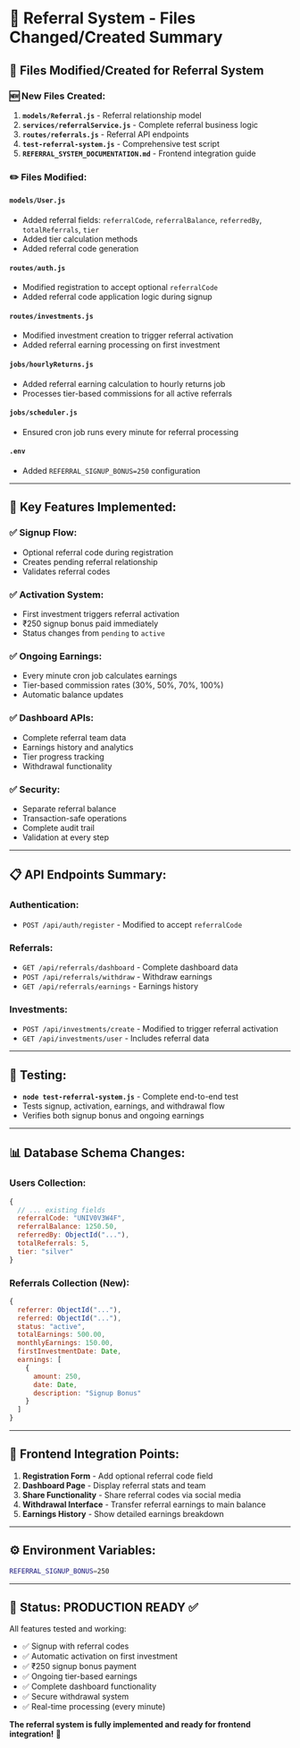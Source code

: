 # 🔄 Referral System - Files Changed/Created Summary

## 📁 Files Modified/Created for Referral System

### **🆕 New Files Created:**
1. **`models/Referral.js`** - Referral relationship model
2. **`services/referralService.js`** - Complete referral business logic
3. **`routes/referrals.js`** - Referral API endpoints
4. **`test-referral-system.js`** - Comprehensive test script
5. **`REFERRAL_SYSTEM_DOCUMENTATION.md`** - Frontend integration guide

### **✏️ Files Modified:**

#### **`models/User.js`**
- Added referral fields: `referralCode`, `referralBalance`, `referredBy`, `totalReferrals`, `tier`
- Added tier calculation methods
- Added referral code generation

#### **`routes/auth.js`**
- Modified registration to accept optional `referralCode`
- Added referral code application logic during signup

#### **`routes/investments.js`**
- Modified investment creation to trigger referral activation
- Added referral earning processing on first investment

#### **`jobs/hourlyReturns.js`**
- Added referral earning calculation to hourly returns job
- Processes tier-based commissions for all active referrals

#### **`jobs/scheduler.js`**
- Ensured cron job runs every minute for referral processing

#### **`.env`**
- Added `REFERRAL_SIGNUP_BONUS=250` configuration

---

## 🚀 Key Features Implemented:

### **✅ Signup Flow:**
- Optional referral code during registration
- Creates pending referral relationship
- Validates referral codes

### **✅ Activation System:**
- First investment triggers referral activation
- ₹250 signup bonus paid immediately
- Status changes from `pending` to `active`

### **✅ Ongoing Earnings:**
- Every minute cron job calculates earnings
- Tier-based commission rates (30%, 50%, 70%, 100%)
- Automatic balance updates

### **✅ Dashboard APIs:**
- Complete referral team data
- Earnings history and analytics
- Tier progress tracking
- Withdrawal functionality

### **✅ Security:**
- Separate referral balance
- Transaction-safe operations
- Complete audit trail
- Validation at every step

---

## 📋 API Endpoints Summary:

### **Authentication:**
- `POST /api/auth/register` - Modified to accept `referralCode`

### **Referrals:**
- `GET /api/referrals/dashboard` - Complete dashboard data
- `POST /api/referrals/withdraw` - Withdraw earnings
- `GET /api/referrals/earnings` - Earnings history

### **Investments:**
- `POST /api/investments/create` - Modified to trigger referral activation
- `GET /api/investments/user` - Includes referral data

---

## 🧪 Testing:
- **`node test-referral-system.js`** - Complete end-to-end test
- Tests signup, activation, earnings, and withdrawal flow
- Verifies both signup bonus and ongoing earnings

---

## 📊 Database Schema Changes:

### **Users Collection:**
```javascript
{
  // ... existing fields
  referralCode: "UNIV0V3W4F",
  referralBalance: 1250.50,
  referredBy: ObjectId("..."),
  totalReferrals: 5,
  tier: "silver"
}
```

### **Referrals Collection (New):**
```javascript
{
  referrer: ObjectId("..."),
  referred: ObjectId("..."),
  status: "active",
  totalEarnings: 500.00,
  monthlyEarnings: 150.00,
  firstInvestmentDate: Date,
  earnings: [
    {
      amount: 250,
      date: Date,
      description: "Signup Bonus"
    }
  ]
}
```

---

## 🎯 Frontend Integration Points:

1. **Registration Form** - Add optional referral code field
2. **Dashboard Page** - Display referral stats and team
3. **Share Functionality** - Share referral codes via social media
4. **Withdrawal Interface** - Transfer referral earnings to main balance
5. **Earnings History** - Show detailed earnings breakdown

---

## ⚙️ Environment Variables:
```bash
REFERRAL_SIGNUP_BONUS=250
```

---

## 🎉 Status: **PRODUCTION READY** ✅

All features tested and working:
- ✅ Signup with referral codes
- ✅ Automatic activation on first investment  
- ✅ ₹250 signup bonus payment
- ✅ Ongoing tier-based earnings
- ✅ Complete dashboard functionality
- ✅ Secure withdrawal system
- ✅ Real-time processing (every minute)

**The referral system is fully implemented and ready for frontend integration!** 🚀 